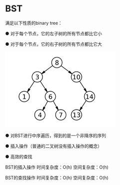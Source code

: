 # BST

满足以下性质的binary tree：&#x20;

● 对于每个节点，它的左子树的所有节点都比它小&#x20;

● 对于每个节点，它的右子树的所有节点都比它大

![](<../../.gitbook/assets/image (10).png>)

● 对BST进行中序遍历，得到的是一个非降序的序列&#x20;

● 插入操作（普通的二叉树没有插入操作的概念）&#x20;

● 高效的查找



BST的插入操作 时间复杂度：O(h) 空间复杂度：O(h)

BST的查找操作 时间复杂度：O(h) 空间复杂度：O(h)

